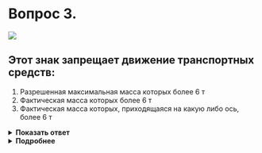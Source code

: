 # Вопрос 3.

![](https://s.drom.ru/i24228/pdd/tickets/2016/1543885085.jpg)

## Этот знак запрещает движение транспортных средств:

1. Разрешенная максимальная масса которых более 6 т
2. Фактическая масса которых более 6 т
3. Фактическая масса которых, приходящаяся на какую либо ось, более 6 т

<details>
<summary><b>Показать ответ</b></summary>
Правильный ответ: 3
</details>
<details>
<summary><b>Подробнее</b></summary>
Знак 3.12 «Ограничение массы, приходящейся на ось транспортного средства» запрещает движение транспортных средств, у которых нагрузка (фактическая) на любую из осей больше указанной на знаке.
(«Дорожные знаки»)
</details>